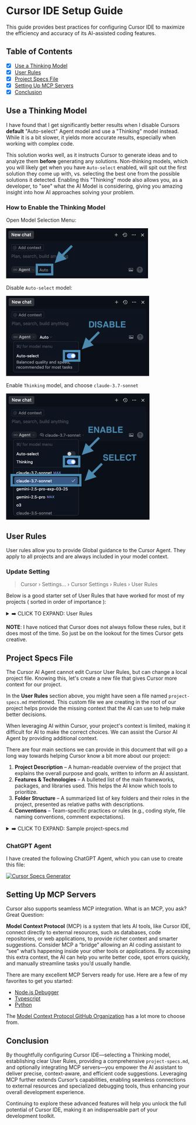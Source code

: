 # Cursor IDE Setup Guide

This guide provides best practices for configuring Cursor IDE to maximize the efficiency and accuracy of its AI-assisted coding features.

## Table of Contents

- [X] [Use a Thinking Model](#use-a-thinking-model)
- [X] [User Rules](#user-rules)
- [X] [Project Specs File](#project-specs-file)
- [X] [Setting Up MCP Servers](#setting-up-mcp-servers)
- [X] [Conclusion](#conclusion)

## Use a Thinking Model

I have found that I get significantly better results when I disable Cursors **default** "Auto-select" Agent model and use a "Thinking" model instead. While it is a bit slower, it yields more accurate results, especially when working with complex code.

This solution works well, as it instructs Cursor to generate ideas and to analyze them **before** generating any solutions. Non-thinking models, which you will likely get when you have `Auto-select` enabled, will spit out the first solution they come up with, vs. selecting the best one from the possible solutions it detected. Enabling this "Thinking" mode also allows you, as a developer, to "see" what the AI Model is considering, giving you amazing insight into how AI approaches solving your problem.

### How to Enable the Thinking Model

Open Model Selection Menu:

![Open Model Selection Menu](docs/img/select-1.png)

Disable `Auto-select` model:

![Disable Auto-select](docs/img/select-2.png)

Enable `Thinking` model, and choose `claude-3.7-sonnet`

![Agent Selection Interface](docs/img/select-3.png)

## User Rules

User rules allow you to provide Global guidance to the Cursor Agent. They apply to all projects and are always included in your model context.

### Update Setting

> Cursor › Settings... › Cursor Settings › Rules › User Rules

Below is a good starter set of User Rules that have worked for most of my projects ( sorted in order of importance ):

<details>
    <summary>➡️️ CLICK TO EXPAND: User Rules</summary>

```markdown
- Ask for clarification if feature scope or requirements are unclear.
- Only implement the functionality we’ve discussed; don’t add scaffold or demo code.
- Preserve existing comments; add new ones only to explain non-obvious logic.
- Follow existing naming conventions exactly, including case sensitivity (e.g. CONSTANT_CASE for constants, camelCase for variables, PascalCase for classes).
- Mirror the project’s coding patterns (e.g. named vs. arrow functions, module/export style) wherever possible.
- Adopt the project’s documentation style (JSDoc, docstrings, inline specs) when generating or updating code.
- Respect the project’s indentation, file organization, and lint/formatter configs (ESLint, Prettier, .editorconfig, etc.).
- Ensure all generated code compiles cleanly and passes existing linting/tests.
- Don’t duplicate functionality across files; extend or refactor existing code instead.
- Only introduce new dependencies when absolutely necessary—and after you’ve checked with the dev.
- Avoid changing build or config files (e.g. `package.json`, webpack/Vite/Next configs) unless explicitly asked.
- Follow existing UI patterns and any CSS utility classes; don’t invent new styling conventions.
- Don’t auto-generate tests unless tests are explicitly requested.
- Never leave placeholder text (e.g., TODO, lorem ipsum) in committed code.
- Keep diffs minimal and focused—avoid broad refactors or directory moves without approval.
- When modifying a file, touch only the lines needed for the requested change.
- If a file named `project-specs.md` exists at the project root, always load its contents at startup and treat it as the authoritative source for conventions, folder structure, tech choices, and design decisions.
- When you introduce or modify any convention, dependency, folder structure, or feature in code, update `project-specs.md` if it exists to reflect that change—keeping its prose concise while capturing all relevant information.
```
</details>

**NOTE**: I have noticed that Cursor does not always follow these rules, but it does most of the time. So just be on the lookout for the times Cursor gets creative.

## Project Specs File

The Cursor AI Agent cannot edit Cursor User Rules, but can change a local project file. Knowing this, let's create a new file that gives Cursor more context for our project.

In the **User Rules** section above, you might have seen a file named `project-specs.md` mentioned. This custom file we are creating in the root of our project helps provide the missing context that the AI can use to help make better decisions.

When leveraging AI within Cursor, your project's context is limited, making it difficult for AI to make the correct choices. We can assist the Cursor AI Agent by providing additional context.

There are four main sections we can provide in this document that will go a long way towards helping Cursor know a bit more about our project:

1. **Project Description** – A human-readable overview of the project that explains the overall purpose and goals, written to inform an AI assistant.
2. **Features & Technologies** – A bulleted list of the main frameworks, packages, and libraries used. This helps the AI know which tools to prioritize.
3. **Folder Structure** – A summarized list of key folders and their roles in the project, presented as relative paths with descriptions.
4. **Conventions** – Team-specific practices or rules (e.g., coding style, file naming conventions, comment expectations).

<details>
    <summary>➡️️ CLICK TO EXPAND: Sample project-specs.md</summary>

```markdown
# Project Specs

This file describes the project we are building and its conventions & design decisions. Every coding task must be done in close alignment with this document. The
AI agent should modify this file to always keep it up-to-date with the projects design decisions. Formulations are to be kept as concise as possible while conveying all relevant information.

## Project Description

A travel blog platform powered by Storyblok and AI chat features supported by AWS Lambda functions.

## Features & Technologies

- Next.js
- React
- Tailwind CSS
- Storyblok CMS via @storyblok/react
- AWS Lambda (via Vercel Functions for chat and ingest)
- TypeScript
- ESLint for linting and code quality

## Folder Structure

- `src/app/` → Next.js App Router pages, layouts, and API routes.
- `src/components/` → React components for site sections like Hero, Header, Newsletter, etc.
- `src/lib/` → Shared library code, such as Storyblok initialization.
- `src/utils/` → Utility functions, e.g., content fetching.
- `functions/chat/` → AWS Lambda function handling chat logic.
- `functions/ingest/` → AWS Lambda function for content ingestion, including from Storyblok.

## Conventions

- TypeScript is used across the project for type safety.
- File naming uses PascalCase for components (e.g., `HeroSection.tsx`) and camelCase for utilities.
- Use co-location: components and their styles or subparts live in the same folder unless reused globally.
- Storyblok content is fetched and parsed using `fetchStory.ts` and related utilities.
```
</details>

### ChatGPT Agent

I have created the following ChatGPT Agent, which you can use to create this file:

[![Cursor Specs Generator](https://img.shields.io/badge/Cursor_Specs_Generator-169BD7.svg?logo=samsclub&logoColor=white&style=for-the-badge "Cursor Specs Generator")]([https://peterschmalfeldt.com](https://chatgpt.com/g/g-68204e69a43881919580f0fed0a2a72a-cursor-specs-generator))

## Setting Up MCP Servers

Cursor also supports seamless MCP integration. What is an MCP, you ask? Great Question:

**Model Context Protocol** (MCP) is a system that lets AI tools, like Cursor IDE, connect directly to external resources, such as databases, code repositories, or web applications, to provide richer context and smarter suggestions. Consider MCP a “bridge” allowing an AI coding assistant to “see” what’s happening inside your other tools or applications. By accessing this extra context, the AI can help you write better code, spot errors quickly, and manually streamline tasks you’d usually handle.

There are many excellent MCP Servers ready for use. Here are a few of my favorites to get you started:

- [Node.js Debugger](https://github.com/hyperdrive-eng/mcp-nodejs-debugger)
- [Typescript](https://github.com/modelcontextprotocol/typescript-sdk)
- [Python](https://github.com/modelcontextprotocol/python-sdk)

The [Model Context Protocol GitHub Organization](https://github.com/modelcontextprotocol) has a lot more to choose from.

## Conclusion

By thoughtfully configuring Cursor IDE—selecting a Thinking model, establishing clear User Rules, providing a comprehensive `project-specs.md`, and optionally integrating MCP servers—you empower the AI assistant to deliver precise, context-aware, and efficient code suggestions. Leveraging MCP further extends Cursor’s capabilities, enabling seamless connections to external resources and specialized debugging tools, thus enhancing your overall development experience.

Continuing to explore these advanced features will help you unlock the full potential of Cursor IDE, making it an indispensable part of your development toolkit.
